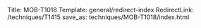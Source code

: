 Title: MOB-T1018
Template: general/redirect-index
RedirectLink: /techniques/T1415
save_as: techniques/MOB-T1018/index.html